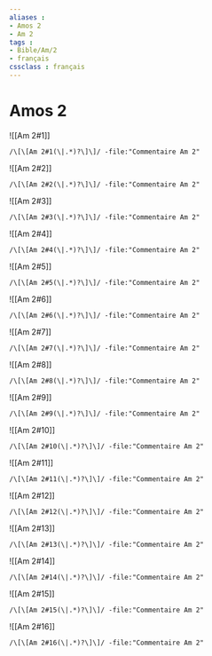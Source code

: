 ```yaml
---
aliases : 
- Amos 2
- Am 2
tags : 
- Bible/Am/2
- français
cssclass : français
---
```


# Amos 2

![[Am 2#1]]

```query
/\[\[Am 2#1(\|.*)?\]\]/ -file:"Commentaire Am 2"
```

![[Am 2#2]]

```query
/\[\[Am 2#2(\|.*)?\]\]/ -file:"Commentaire Am 2"
```

![[Am 2#3]]

```query
/\[\[Am 2#3(\|.*)?\]\]/ -file:"Commentaire Am 2"
```

![[Am 2#4]]

```query
/\[\[Am 2#4(\|.*)?\]\]/ -file:"Commentaire Am 2"
```

![[Am 2#5]]

```query
/\[\[Am 2#5(\|.*)?\]\]/ -file:"Commentaire Am 2"
```

![[Am 2#6]]

```query
/\[\[Am 2#6(\|.*)?\]\]/ -file:"Commentaire Am 2"
```

![[Am 2#7]]

```query
/\[\[Am 2#7(\|.*)?\]\]/ -file:"Commentaire Am 2"
```

![[Am 2#8]]

```query
/\[\[Am 2#8(\|.*)?\]\]/ -file:"Commentaire Am 2"
```

![[Am 2#9]]

```query
/\[\[Am 2#9(\|.*)?\]\]/ -file:"Commentaire Am 2"
```

![[Am 2#10]]

```query
/\[\[Am 2#10(\|.*)?\]\]/ -file:"Commentaire Am 2"
```

![[Am 2#11]]

```query
/\[\[Am 2#11(\|.*)?\]\]/ -file:"Commentaire Am 2"
```

![[Am 2#12]]

```query
/\[\[Am 2#12(\|.*)?\]\]/ -file:"Commentaire Am 2"
```

![[Am 2#13]]

```query
/\[\[Am 2#13(\|.*)?\]\]/ -file:"Commentaire Am 2"
```

![[Am 2#14]]

```query
/\[\[Am 2#14(\|.*)?\]\]/ -file:"Commentaire Am 2"
```

![[Am 2#15]]

```query
/\[\[Am 2#15(\|.*)?\]\]/ -file:"Commentaire Am 2"
```

![[Am 2#16]]

```query
/\[\[Am 2#16(\|.*)?\]\]/ -file:"Commentaire Am 2"
```

